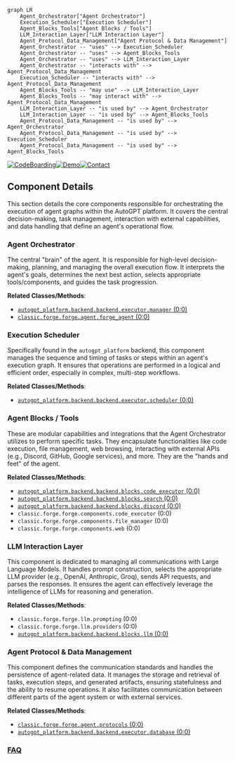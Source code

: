 ```mermaid
graph LR
    Agent_Orchestrator["Agent Orchestrator"]
    Execution_Scheduler["Execution Scheduler"]
    Agent_Blocks_Tools["Agent Blocks / Tools"]
    LLM_Interaction_Layer["LLM Interaction Layer"]
    Agent_Protocol_Data_Management["Agent Protocol & Data Management"]
    Agent_Orchestrator -- "uses" --> Execution_Scheduler
    Agent_Orchestrator -- "uses" --> Agent_Blocks_Tools
    Agent_Orchestrator -- "uses" --> LLM_Interaction_Layer
    Agent_Orchestrator -- "interacts with" --> Agent_Protocol_Data_Management
    Execution_Scheduler -- "interacts with" --> Agent_Protocol_Data_Management
    Agent_Blocks_Tools -- "may use" --> LLM_Interaction_Layer
    Agent_Blocks_Tools -- "may interact with" --> Agent_Protocol_Data_Management
    LLM_Interaction_Layer -- "is used by" --> Agent_Orchestrator
    LLM_Interaction_Layer -- "is used by" --> Agent_Blocks_Tools
    Agent_Protocol_Data_Management -- "is used by" --> Agent_Orchestrator
    Agent_Protocol_Data_Management -- "is used by" --> Execution_Scheduler
    Agent_Protocol_Data_Management -- "is used by" --> Agent_Blocks_Tools
```
[![CodeBoarding](https://img.shields.io/badge/Generated%20by-CodeBoarding-9cf?style=flat-square)](https://github.com/CodeBoarding/GeneratedOnBoardings)[![Demo](https://img.shields.io/badge/Try%20our-Demo-blue?style=flat-square)](https://www.codeboarding.org/demo)[![Contact](https://img.shields.io/badge/Contact%20us%20-%20contact@codeboarding.org-lightgrey?style=flat-square)](mailto:contact@codeboarding.org)

## Component Details

This section details the core components responsible for orchestrating the execution of agent graphs within the AutoGPT platform. It covers the central decision-making, task management, interaction with external capabilities, and data handling that define an agent's operational flow.

### Agent Orchestrator
The central "brain" of the agent. It is responsible for high-level decision-making, planning, and managing the overall execution flow. It interprets the agent's goals, determines the next best action, selects appropriate tools/components, and guides the task progression.


**Related Classes/Methods**:

- <a href="https://github.com/Significant-Gravitas/AutoGPT/blob/master/autogpt_platform/backend/backend/executor/manager.py#L0-L0" target="_blank" rel="noopener noreferrer">`autogpt_platform.backend.backend.executor.manager` (0:0)</a>
- <a href="https://github.com/Significant-Gravitas/AutoGPT/blob/master/classic/forge/forge/agent/forge_agent.py#L0-L0" target="_blank" rel="noopener noreferrer">`classic.forge.forge.agent.forge_agent` (0:0)</a>


### Execution Scheduler
Specifically found in the `autogpt_platform` backend, this component manages the sequence and timing of tasks or steps within an agent's execution graph. It ensures that operations are performed in a logical and efficient order, especially in complex, multi-step workflows.


**Related Classes/Methods**:

- <a href="https://github.com/Significant-Gravitas/AutoGPT/blob/master/autogpt_platform/backend/backend/executor/scheduler.py#L0-L0" target="_blank" rel="noopener noreferrer">`autogpt_platform.backend.backend.executor.scheduler` (0:0)</a>


### Agent Blocks / Tools
These are modular capabilities and integrations that the Agent Orchestrator utilizes to perform specific tasks. They encapsulate functionalities like code execution, file management, web browsing, interacting with external APIs (e.g., Discord, GitHub, Google services), and more. They are the "hands and feet" of the agent.


**Related Classes/Methods**:

- <a href="https://github.com/Significant-Gravitas/AutoGPT/blob/master/autogpt_platform/backend/backend/blocks/code_executor.py#L0-L0" target="_blank" rel="noopener noreferrer">`autogpt_platform.backend.backend.blocks.code_executor` (0:0)</a>
- <a href="https://github.com/Significant-Gravitas/AutoGPT/blob/master/autogpt_platform/backend/backend/blocks/search.py#L0-L0" target="_blank" rel="noopener noreferrer">`autogpt_platform.backend.backend.blocks.search` (0:0)</a>
- <a href="https://github.com/Significant-Gravitas/AutoGPT/blob/master/autogpt_platform/backend/backend/blocks/discord.py#L0-L0" target="_blank" rel="noopener noreferrer">`autogpt_platform.backend.backend.blocks.discord` (0:0)</a>
- `classic.forge.forge.components.code_executor` (0:0)
- `classic.forge.forge.components.file_manager` (0:0)
- `classic.forge.forge.components.web` (0:0)


### LLM Interaction Layer
This component is dedicated to managing all communications with Large Language Models. It handles prompt construction, selects the appropriate LLM provider (e.g., OpenAI, Anthropic, Groq), sends API requests, and parses the responses. It ensures the agent can effectively leverage the intelligence of LLMs for reasoning and generation.


**Related Classes/Methods**:

- `classic.forge.forge.llm.prompting` (0:0)
- `classic.forge.forge.llm.providers` (0:0)
- <a href="https://github.com/Significant-Gravitas/AutoGPT/blob/master/autogpt_platform/backend/backend/blocks/llm.py#L0-L0" target="_blank" rel="noopener noreferrer">`autogpt_platform.backend.backend.blocks.llm` (0:0)</a>


### Agent Protocol & Data Management
This component defines the communication standards and handles the persistence of agent-related data. It manages the storage and retrieval of tasks, execution steps, and generated artifacts, ensuring statefulness and the ability to resume operations. It also facilitates communication between different parts of the agent system or with external services.


**Related Classes/Methods**:

- <a href="https://github.com/Significant-Gravitas/AutoGPT/blob/master/classic/forge/forge/agent/protocols.py#L0-L0" target="_blank" rel="noopener noreferrer">`classic.forge.forge.agent.protocols` (0:0)</a>
- <a href="https://github.com/Significant-Gravitas/AutoGPT/blob/master/autogpt_platform/backend/backend/executor/database.py#L0-L0" target="_blank" rel="noopener noreferrer">`autogpt_platform.backend.backend.executor.database` (0:0)</a>




### [FAQ](https://github.com/CodeBoarding/GeneratedOnBoardings/tree/main?tab=readme-ov-file#faq)